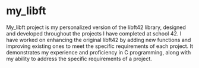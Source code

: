 # my_libft
My_libft project is my personalized version of the libft42 library, designed and developed throughout the projects I have completed at school 42.
I have worked on enhancing the original libft42 by adding new functions and improving existing ones to meet the specific requirements of each project.
It demonstrates my experience and proficiency in C programming, along with my ability to address the specific requirements of a project.
